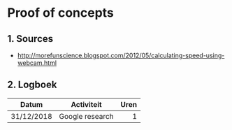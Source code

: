 # Proof of concepts 
## 1. Sources
* http://morefunscience.blogspot.com/2012/05/calculating-speed-using-webcam.html

## 2. Logboek
|       Datum       |                    Activiteit                    |        Uren       |
|-------------------|:------------------------------------------------:|------------------:|
|    31/12/2018     |                   Google research                |          1        |



